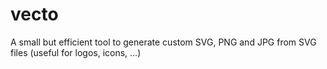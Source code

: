 # vecto
A small but efficient tool to generate custom SVG, PNG and JPG from SVG files (useful for logos, icons, …)
